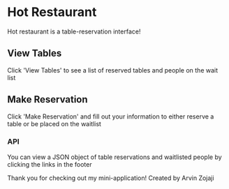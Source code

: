 # Hot Restaurant
Hot restaurant is a table-reservation interface!

## View Tables
Click 'View Tables' to see a list of reserved tables and people on the wait list

## Make Reservation
Click 'Make Reservation' and fill out your information to either reserve a table or be placed on the waitlist

### API
You can view a JSON object of table reservations and waitlisted people by clicking the links in the footer

Thank you for checking out my mini-application!
Created by Arvin Zojaji